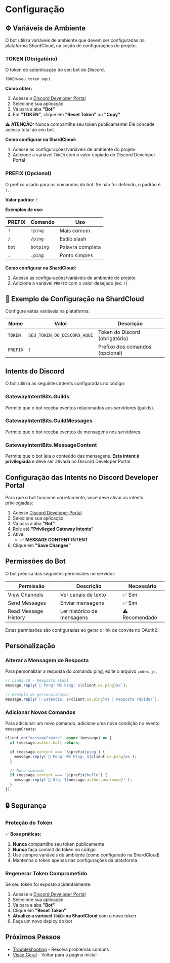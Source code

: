 # Configuração

## ⚙️ Variáveis de Ambiente

O bot utiliza variáveis de ambiente que devem ser configuradas na plataforma ShardCloud, na seção de configurações do projeto.

### TOKEN (Obrigatório)

O token de autenticação do seu bot do Discord.

```env
TOKEN=seu_token_aqui
```

**Como obter:**
1. Acesse o [Discord Developer Portal](https://discord.com/developers/applications)
2. Selecione sua aplicação
3. Vá para a aba **"Bot"**
4. Em **"TOKEN"**, clique em **"Reset Token"** ou **"Copy"**

⚠️ **ATENÇÃO:** Nunca compartilhe seu token publicamente! Ele concede acesso total ao seu bot.

**Como configurar na ShardCloud:**
1. Acesse as configurações/variáveis de ambiente do projeto
2. Adicione a variável `TOKEN` com o valor copiado do Discord Developer Portal

### PREFIX (Opcional)

O prefixo usado para os comandos do bot. Se não for definido, o padrão é `!`.

**Valor padrão:** `!`

**Exemplos de uso:**

| PREFIX | Comando | Uso |
|--------|---------|-----|
| `!`    | `!ping` | Mais comum |
| `/`    | `/ping` | Estilo slash |
| `bot`  | `botping` | Palavra completa |
| `.`    | `.ping` | Ponto simples |

**Como configurar na ShardCloud:**
1. Acesse as configurações/variáveis de ambiente do projeto
2. Adicione a variável `PREFIX` com o valor desejado (ex: `!`)

## 📝 Exemplo de Configuração na ShardCloud

Configure estas variáveis na plataforma:

| Nome | Valor | Descrição |
|------|-------|-----------|
| `TOKEN` | `SEU_TOKEN_DO_DISCORD_AQUI` | Token do Discord (obrigatório) |
| `PREFIX` | `!` | Prefixo dos comandos (opcional) |

## Intents do Discord

O bot utiliza as seguintes intents configuradas no código:

### GatewayIntentBits.Guilds
Permite que o bot receba eventos relacionados aos servidores (guilds).

### GatewayIntentBits.GuildMessages
Permite que o bot receba eventos de mensagens nos servidores.

### GatewayIntentBits.MessageContent
Permite que o bot leia o conteúdo das mensagens. **Esta intent é privilegiada** e deve ser ativada no Discord Developer Portal.

## Configuração das Intents no Discord Developer Portal

Para que o bot funcione corretamente, você deve ativar as intents privilegiadas:

1. Acesse [Discord Developer Portal](https://discord.com/developers/applications)
2. Selecione sua aplicação
3. Vá para a aba **"Bot"**
4. Role até **"Privileged Gateway Intents"**
5. Ative:
   - ✅ **MESSAGE CONTENT INTENT**
6. Clique em **"Save Changes"**

## Permissões do Bot

O bot precisa das seguintes permissões no servidor:

| Permissão | Descrição | Necessário |
|-----------|-----------|------------|
| View Channels | Ver canais de texto | ✅ Sim |
| Send Messages | Enviar mensagens | ✅ Sim |
| Read Message History | Ler histórico de mensagens | ⚠️ Recomendado |

Estas permissões são configuradas ao gerar o link de convite no OAuth2.

## Personalização

### Alterar a Mensagem de Resposta

Para personalizar a resposta do comando ping, edite o arquivo `index.js`:

```javascript
// Linha 18 - Resposta atual
message.reply(`🏓 Pong! WS Ping: ${client.ws.ping}ms`);

// Exemplo de personalização
message.reply(`🏓 Latência: ${client.ws.ping}ms | Resposta rápida!`);
```

### Adicionar Novos Comandos

Para adicionar um novo comando, adicione uma nova condição no evento `messageCreate`:

```javascript
client.on("messageCreate", async (message) => {
  if (message.author.bot) return;

  if (message.content === `${prefix}ping`) {
    message.reply(`🏓 Pong! WS Ping: ${client.ws.ping}ms`);
  }

  // Novo comando
  if (message.content === `${prefix}hello`) {
    message.reply(`👋 Olá, ${message.author.username}!`);
  }
});
```

## 🔒 Segurança

### Proteção do Token

✅ **Boas práticas:**
1. **Nunca** compartilhe seu token publicamente
2. **Nunca** faça commit do token no código
3. Use sempre variáveis de ambiente (como configurado na ShardCloud)
4. Mantenha o token apenas nas configurações da plataforma

### Regenerar Token Comprometido

Se seu token foi exposto acidentalmente:

1. Acesse o [Discord Developer Portal](https://discord.com/developers/applications)
2. Selecione sua aplicação
3. Vá para a aba **"Bot"**
4. Clique em **"Reset Token"**
5. **Atualize a variável `TOKEN` na ShardCloud** com o novo token
6. Faça um novo deploy do bot

## Próximos Passos

- [Troubleshooting](troubleshooting.md) - Resolva problemas comuns
- [Visão Geral](README.md) - Voltar para a página inicial

